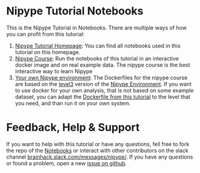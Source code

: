 # Nipype Tutorial Notebooks

This is the Nipype Tutorial in Notebooks. There are multiple ways of how you can profit from this tutorial:

1. [Nipype Tutorial Homepage](https://miykael.github.io/nipype_tutorial/): You can find all notebooks used in this tutorial on this homepage.
2. [Nipype Course](https://github.com/miykael/nipype_course): Run the notebooks of this tutorial in an interactive docker image and on real example data. The nipype course is the best interactive way to learn Nipype
3. [Your own Nipype environment](https://github.com/miykael/nipype_env): The Dockerfiles for the nipype course are based on the [level3](https://github.com/miykael/nipype_env/blob/master/level3/Dockerfile) version of the [Nipype Environment](https://github.com/miykael/nipype_env). If you want to use docker for your own analysis, that is not based on some example dataset, you can adapt the [Dockerfile from this tutorial](https://github.com/miykael/nipype_tutorial/blob/master/Dockerfile) to the level that you need, and than run it on your own system.


# Feedback, Help & Support

If you want to help with this tutorial or have any questions, fell free to fork the repo of the [Notebooks](https://github.com/miykael/nipype_tutorial) or interact with other contributors on the slack channel [brainhack.slack.com/messages/nipype/](https://brainhack.slack.com/messages/nipype/). If you have any questions or found a problem, open a new [issue on github](https://github.com/miykael/nipype_tutorial/issues).
